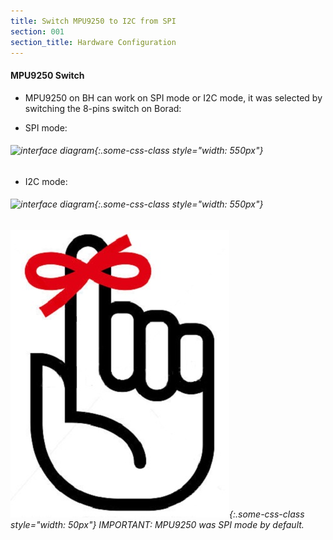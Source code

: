 ```yaml
---
title: Switch MPU9250 to I2C from SPI
section: 001
section_title: Hardware Configuration
---
```


#### **MPU9250 Switch**
   * MPU9250 on BH can work on SPI mode or I2C mode, it was selected by switching the 8-pins switch on Borad:

   * SPI mode:

###### ![interface diagram](./spi_mode.jpg){:.some-css-class style="width: 550px"}

   * I2C mode:

###### ![interface diagram](./i2c_mode.jpg){:.some-css-class style="width: 550px"}



###### ![interface diagram](../common/Note.jpg){:.some-css-class style="width: 50px"} IMPORTANT: MPU9250 was SPI mode by default.
